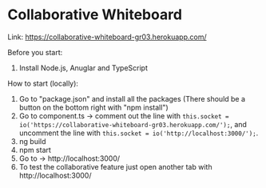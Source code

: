 # Collaborative Whiteboard

Link: https://collaborative-whiteboard-gr03.herokuapp.com/

Before you start:
1. Install Node.js, Anuglar and TypeScript

How to start (locally):
1. Go to "package.json" and install all the packages (There should be a button on the bottom right with "npm install")
2. Go to component.ts -> comment out the line with ``this.socket = io('https://collaborative-whiteboard-gr03.herokuapp.com/');``, and uncomment the line with ``this.socket = io('http://localhost:3000/');``.
3. ng build
4. npm start
5. Go to -> http://localhost:3000/
6. To test the collaborative feature just open another tab with http://localhost:3000/
